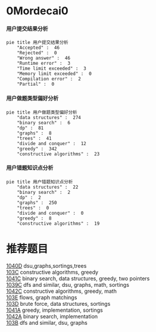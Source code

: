 # 0Mordecai0

<!-- tabs:start -->



#### **用户提交结果分析**

```mermaid
pie title 用户提交结果分析
    "Accepted" :  46
    "Rejected" :  0
    "Wrong answer" :  46
    "Runtime error" :  3
    "Time limit exceeded" :  3
    "Memory limit exceeded" :  0
    "Compilation error" :  2
    "Partial" :  0
```

#### **用户做题类型偏好分析**

```mermaid
pie title 用户做题类型偏好分析
    "data structures" :  274
    "binary search" :  6
    "dp" :  81
    "graphs" :  8
    "trees" :  41
    "divide and conquer" :  12
    "greedy" :  342
    "constructive algorithms" :  23
```
#### **用户错题知识点分析**

```mermaid
pie title 用户错题知识点分析
    "data structures" :  22
    "binary search" :  2
    "dp" :  2
    "graphs" :  250
    "trees" :  0
    "divide and conquer" :  0
    "greedy" :  8
    "constructive algorithms" :  19
```



<!-- tabs:end -->
# 推荐题目
[1040D](https://codeforces.com/contest/1040/problem/D)		dsu,graphs,sortings,trees		  
[103C](https://codeforces.com/contest/103/problem/C)		constructive algorithms,
                        greedy		  
[1041C](https://codeforces.com/contest/1041/problem/C)		binary search,
                        data structures,
                        greedy,
                        two pointers		  
[1039C](https://codeforces.com/contest/1039/problem/C)		dfs and similar,
                        dsu,
                        graphs,
                        math,
                        sortings		  
[1042C](https://codeforces.com/contest/1042/problem/C)		constructive algorithms,
                        greedy,
                        math		  
[103E](https://codeforces.com/contest/103/problem/E)		flows,
                        graph matchings		  
[103D](https://codeforces.com/contest/103/problem/D)		brute force,
                        data structures,
                        sortings		  
[1041A](https://codeforces.com/contest/1041/problem/A)		greedy,
                        implementation,
                        sortings		  
[1042A](https://codeforces.com/contest/1042/problem/A)		binary search,
                        implementation		  
[103B](https://codeforces.com/contest/103/problem/B)		dfs and similar,
                        dsu,
                        graphs		  
